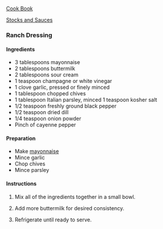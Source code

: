 [Cook Book](https://github.com/vmsmith/CookBook/blob/master/README.md)  

[Stocks and Sauces](https://github.com/vmsmith/CookBook/blob/master/stocks_sauces.md)

### Ranch Dressing  

#### Ingredients  

* 3 tablespoons mayonnaise
* 2 tablespoons buttermilk
* 2 tablespoons sour cream
* 1 teaspoon champagne or white vinegar
* 1 clove garlic, pressed or finely minced
* 1 tablespoon chopped chives
* 1 tablespoon Italian parsley, minced
1 teaspoon kosher salt
* 1/2 teaspoon freshly ground black pepper
* 1/2 teaspoon dried dill
* 1/4 teaspoon onion powder
* Pinch of cayenne pepper

#### Preparation  

* Make [mayonnaise]()  
* Mince garlic  
* Chop chives  
* Mince parsley  

#### Instructions

1. Mix all of the ingredients together in a small bowl.  

2. Add more buttermilk for desired consistency.  

3. Refrigerate until ready to serve.
